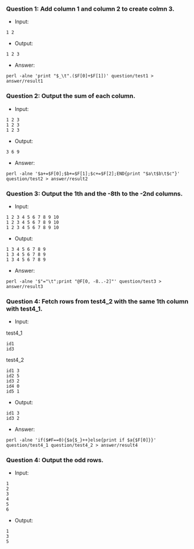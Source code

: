### Question 1: Add column 1 and column 2 to create colmn 3.
* Input:
```
1 2
```
* Output:
```
1 2 3
```
* Answer:
```
perl -alne 'print "$_\t".($F[0]+$F[1])' question/test1 > answer/result1
```

### Question 2: Output the sum of each column.
* Input:
```
1 2 3
1 2 3
1 2 3
```
* Output:
```
3 6 9
```
* Answer:
```
perl -alne '$a+=$F[0];$b+=$F[1];$c+=$F[2];END{print "$a\t$b\t$c"}' question/test2 > answer/result2
```

### Question 3: Output the 1th and the -8th to the -2nd columns.
* Input:
```
1 2 3 4 5 6 7 8 9 10
1 2 3 4 5 6 7 8 9 10
1 2 3 4 5 6 7 8 9 10
```
* Output:
```
1 3 4 5 6 7 8 9
1 3 4 5 6 7 8 9
1 3 4 5 6 7 8 9
```
* Answer:
```
perl -alne '$"="\t";print "@F[0, -8..-2]"' question/test3 > answer/result3
```

### Question 4: Fetch rows from test4_2 with the same 1th column with test4_1.
* Input:

test4_1
```
id1
id3
```

test4_2
```
id1 3
id2 5
id3 2
id4 0
id5 1
```
* Output:
```
id1 3
id3 2
```
* Answer:
```
perl -alne 'if($#F==0){$a{$_}++}else{print if $a{$F[0]}}' question/test4_1 question/test4_2 > answer/result4
```

### Question 4: Output the odd rows.
* Input:
```
1
2
3
4
5
6
```
* Output:
```
1
3
5
```
